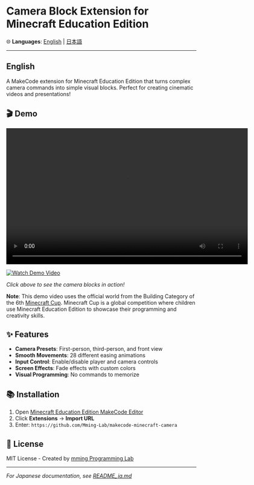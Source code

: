 # Camera Block Extension for Minecraft Education Edition

🌐 **Languages**: [English](#english) | [日本語](README_ja.md)

---

## English

A MakeCode extension for Minecraft Education Edition that turns complex camera commands into simple visual blocks. Perfect for creating cinematic videos and presentations!

## 🎬 Demo

<video width="640" height="360" controls>
  <source src="./camera_mccup.mp4" type="video/mp4">
  Your browser does not support the video tag.
</video>

[![Watch Demo Video](https://img.shields.io/badge/▶️_Watch_Demo-blue?style=for-the-badge)](https://mming-lab.github.io/makecode-minecraft-camera/)

*Click above to see the camera blocks in action!*

**Note**: This demo video uses the official world from the Building Category of the 6th [Minecraft Cup](https://minecraftcup.com/). Minecraft Cup is a global competition where children use Minecraft Education Edition to showcase their programming and creativity skills.

## ✨ Features

- **Camera Presets**: First-person, third-person, and front view
- **Smooth Movements**: 28 different easing animations
- **Input Control**: Enable/disable player and camera controls
- **Screen Effects**: Fade effects with custom colors
- **Visual Programming**: No commands to memorize

## 📚 Installation

1. Open [Minecraft Education Edition MakeCode Editor](https://minecraft.makecode.com/)
2. Click **Extensions** → **Import URL**
3. Enter: `https://github.com/Mming-Lab/makecode-minecraft-camera`

## 📄 License

MIT License - Created by [mming Programming Lab](https://mming-lab.github.io/)

---

*For Japanese documentation, see [README_ja.md](README_ja.md)*